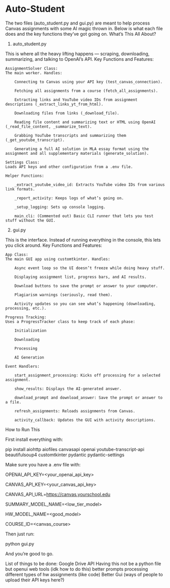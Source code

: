 ﻿# Auto-Student
The two files (auto_student.py and gui.py) are meant to help process Canvas assignments with some AI magic thrown in. Below is what each file does and the key functions they’ve got going on.
What’s This All About?
1. auto_student.py

This is where all the heavy lifting happens — scraping, downloading, summarizing, and talking to OpenAI’s API.
Key Functions and Features:

    AssignmentSolver Class:
    The main worker. Handles:

        Connecting to Canvas using your API key (test_canvas_connection).

        Fetching all assignments from a course (fetch_all_assignments).

        Extracting links and YouTube video IDs from assignment descriptions (_extract_links_yt_from_html).

        Downloading files from links (_download_file).

        Reading file content and summarizing text or HTML using OpenAI (_read_file_content, _summarize_text).

        Grabbing YouTube transcripts and summarizing them (_get_youtube_transcript).

        Generating a full AI solution in MLA essay format using the assignment and all supplementary materials (generate_solution).

    Settings Class:
    Loads API keys and other configuration from a .env file.

    Helper Functions:

        _extract_youtube_video_id: Extracts YouTube video IDs from various link formats.

        _report_activity: Keeps logs of what’s going on.

        _setup_logging: Sets up console logging.

        main_cli: (Commented out) Basic CLI runner that lets you test stuff without the GUI.

2. gui.py

This is the interface. Instead of running everything in the console, this lets you click around.
Key Functions and Features:

    App Class:
    The main GUI app using customtkinter. Handles:

        Async event loop so the UI doesn’t freeze while doing heavy stuff.

        Displaying assignment list, progress bars, and AI results.

        Download buttons to save the prompt or answer to your computer.

        Plagiarism warnings (seriously, read them).

        Activity updates so you can see what’s happening (downloading, processing, etc.).

    Progress Tracking:
    Uses a ProgressTracker class to keep track of each phase:

        Initialization

        Downloading

        Processing

        AI Generation

    Event Handlers:

        start_assignment_processing: Kicks off processing for a selected assignment.

        show_results: Displays the AI-generated answer.

        download_prompt and download_answer: Save the prompt or answer to a file.

        refresh_assignments: Reloads assignments from Canvas.

        activity_callback: Updates the GUI with activity descriptions.

How to Run This

First install everything with:

pip install aiohttp aiofiles canvasapi openai youtube-transcript-api beautifulsoup4 customtkinter pydantic pydantic-settings

Make sure you have a .env file with:

OPENAI_API_KEY=<your_openai_api_key>

CANVAS_API_KEY=<your_canvas_api_key>

CANVAS_API_URL=https://canvas.yourschool.edu

SUMMARY_MODEL_NAME=<low_tier_model>

HW_MODEL_NAME=<good_model>

COURSE_ID=<canvas_course>

Then just run:

python gui.py

And you’re good to go.

List of things to be done:
Google Drive API
Having this not be a python file but openui web tools (idk how to do this)
better prompts
processing different types of hw assignments (like code)
Better Gui (ways of people to upload their API keys here?)
